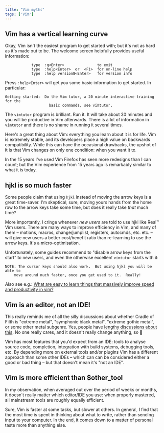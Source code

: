 ```yaml
---
title: "Vim myths"
tags: ['Vim']
---
```


Vim has a vertical learning curve
---------------------------------

Okay, Vim isn't the easiest program to get started with; but it's not as hard as
it's made out to be. The welcome screen helpfully provides useful information:


                type  :q<Enter>               to exit
                type  :help<Enter>  or  <F1>  for on-line help
                type  :help version8<Enter>   for version info

Press `:help<Enter>` will get you some basic information to get started. In
particular:

    Getting started:  Do the Vim tutor, a 20 minute interactive training for the
                        basic commands, see vimtutor.


The `vimtutor` program is brilliant. Run it. It will take about 30 minutes and
you will be productive in Vim afterwards. There is a lot of information in
`vimtutor` and there is no shame in running it several times.

Here's a great thing about Vim: everything you learn about it is for life. Vim
is extremely stable, and its developers place a high value on backwards
compatibility. While this can have the occasional drawbacks, the upshot of it is
that Vim changes on only one condition: when you want it to.

In the 15 years I've used Vim Firefox has seen more redesigns than I can count;
but the Vim experience from 15 years ago is remarkably similar to what it is
today.

hjkl is so much faster
----------------------

Some people claim that using `hjkl` instead of moving the arrow keys is a great
time-saver. I'm skeptical; sure, moving yours hands from the home row to the
arrow keys take some time, but does it really take *that* much time?

More importantly, I cringe whenever *new users* are told to use hjkl like Real™
Vim users. There are many ways to improve efficiency in Vim, and many of them –
motions, macros, change/jumplist, registers, autocmds, etc. etc. – will give new
users a better cost/benefit ratio than re-learning to use the arrow keys. It's a
micro-optimisation.

Unfortunately, some guides recommend to "disable arrow keys from the start" to
new users, and even the otherwise excellent `vimtutor` starts with it:

    NOTE: The cursor keys should also work.  But using hjkl you will be able to
        move around much faster, once you get used to it.  Really!

Also see e.g.: [What are easy to learn things that massively improve speed and
productivity in vim?][speed]

Vim is an editor, not an IDE!
-----------------------------

This really reminds me of all the silly discussions about whether Cradle of
Filth is "extreme metal", "symphonic black metal", "extreme gothic metal", or
some other metal subgenre. Yes, people have [lengthy discussions about
this][cof]. No one really cares, and it doesn't really change anything, so 🤷

Vim has most features that you'd expect from an IDE: tools to analyse source
code, completion, integration with build systems, debugging tools, etc. By
depending more on external tools and/or plugins Vim has a different approach
than some other IDEs – which can can be considered either a good or bad thing –
but that doesn't mean it's "not an IDE".

Vim is more efficient than $other_tool
--------------------------------------

In my observation, when averaged out over the period of weeks or months, it
doesn't really matter which editor/IDE you use: when properly mastered, all
mainstream tools are roughly equally efficient.

Sure, Vim is faster at some tasks, but slower at others. In general, I find that
the most time is spent in thinking about what to write, rather than sending
input to your computer. In the end, it comes down to a matter of personal taste
more than anything else.


[speed]: https://www.reddit.com/r/vim/comments/4cjro1/what_are_easy_to_learn_things_that_massively/
[cof]: https://en.wikipedia.org/wiki/Talk:Cradle_of_Filth/Archive_1#Opening_Statement_-_Genre_Discussions
